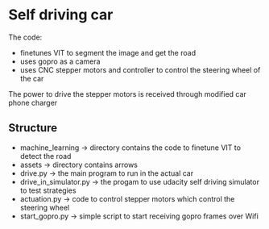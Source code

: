 # Self driving car

The code:
- finetunes VIT to segment the image and get the road
- uses gopro as a camera
- uses CNC stepper motors and controller to control the steering wheel of the car

The power to drive the stepper motors is received through modified car phone charger




## Structure
- machine_learning -> directory contains the code to finetune VIT to detect the road
- assets -> directory contains arrows
- drive.py -> the main program to run in the actual car
- drive_in_simulator.py -> the progam to use udacity self driving simulator to test strategies
- actuation.py -> code to control stepper motors which control the steering wheel
- start_gopro.py -> simple script to start receiving gopro frames over Wifi
